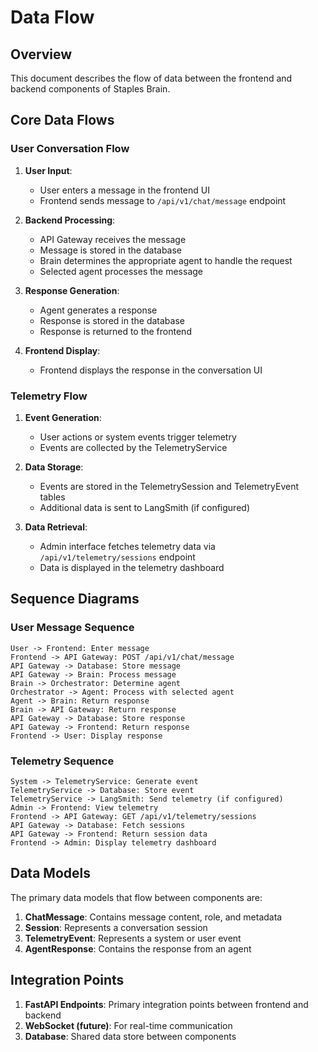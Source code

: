 # Data Flow

## Overview

This document describes the flow of data between the frontend and backend components of Staples Brain.

## Core Data Flows

### User Conversation Flow

1. **User Input**:
   - User enters a message in the frontend UI
   - Frontend sends message to `/api/v1/chat/message` endpoint
   
2. **Backend Processing**:
   - API Gateway receives the message
   - Message is stored in the database
   - Brain determines the appropriate agent to handle the request
   - Selected agent processes the message
   
3. **Response Generation**:
   - Agent generates a response
   - Response is stored in the database
   - Response is returned to the frontend
   
4. **Frontend Display**:
   - Frontend displays the response in the conversation UI

### Telemetry Flow

1. **Event Generation**:
   - User actions or system events trigger telemetry
   - Events are collected by the TelemetryService
   
2. **Data Storage**:
   - Events are stored in the TelemetrySession and TelemetryEvent tables
   - Additional data is sent to LangSmith (if configured)
   
3. **Data Retrieval**:
   - Admin interface fetches telemetry data via `/api/v1/telemetry/sessions` endpoint
   - Data is displayed in the telemetry dashboard

## Sequence Diagrams

### User Message Sequence

```
User -> Frontend: Enter message
Frontend -> API Gateway: POST /api/v1/chat/message
API Gateway -> Database: Store message
API Gateway -> Brain: Process message
Brain -> Orchestrator: Determine agent
Orchestrator -> Agent: Process with selected agent
Agent -> Brain: Return response
Brain -> API Gateway: Return response
API Gateway -> Database: Store response
API Gateway -> Frontend: Return response
Frontend -> User: Display response
```

### Telemetry Sequence

```
System -> TelemetryService: Generate event
TelemetryService -> Database: Store event
TelemetryService -> LangSmith: Send telemetry (if configured)
Admin -> Frontend: View telemetry
Frontend -> API Gateway: GET /api/v1/telemetry/sessions
API Gateway -> Database: Fetch sessions
API Gateway -> Frontend: Return session data
Frontend -> Admin: Display telemetry dashboard
```

## Data Models

The primary data models that flow between components are:

1. **ChatMessage**: Contains message content, role, and metadata
2. **Session**: Represents a conversation session
3. **TelemetryEvent**: Represents a system or user event
4. **AgentResponse**: Contains the response from an agent

## Integration Points

1. **FastAPI Endpoints**: Primary integration points between frontend and backend
2. **WebSocket (future)**: For real-time communication
3. **Database**: Shared data store between components